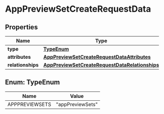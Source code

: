 

# AppPreviewSetCreateRequestData


## Properties

| Name | Type | Description | Notes |
|------------ | ------------- | ------------- | -------------|
|**type** | [**TypeEnum**](#TypeEnum) |  |  |
|**attributes** | [**AppPreviewSetCreateRequestDataAttributes**](AppPreviewSetCreateRequestDataAttributes.md) |  |  |
|**relationships** | [**AppPreviewSetCreateRequestDataRelationships**](AppPreviewSetCreateRequestDataRelationships.md) |  |  [optional] |



## Enum: TypeEnum

| Name | Value |
|---- | -----|
| APPPREVIEWSETS | &quot;appPreviewSets&quot; |



